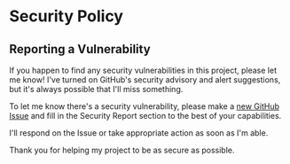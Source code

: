 # Security Policy

## Reporting a Vulnerability

If you happen to find any security vulnerabilities in this project, please let me know! I've turned on GitHub's security advisory and alert suggestions, but it's always possible that I'll miss something.

To let me know there's a security vulnerability, please make a [new GitHub Issue](https://github.com/emmahsax/URS_ScriptEditor_Code/issues/new) and fill in the Security Report section to the best of your capabilities.

I'll respond on the Issue or take appropriate action as soon as I'm able.

Thank you for helping my project to be as secure as possible.
